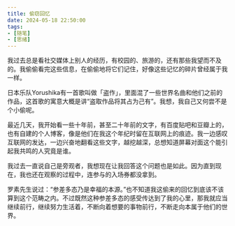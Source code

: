 ```yaml
---
title: 偷窃回忆
date: 2024-05-18 22:50:00
tags: 
- [随笔]
- [思绪]
---
```

我过去总是看社交媒体上别人的经历，有校园的、旅游的，还有那些我望而不及的。我偷偷看完这些信息，在偷偷地将它们记住，好像这些记忆的碎片曾经属于我一样。

<!--more-->

日本乐队Yorushika有一首歌叫做「盗作」，里面混了一些世界名曲和他们之前的作品，这首歌的寓意大概是讲“盗取作品将其占为己有”。我想，我自己又何尝不是个小偷呢。

最近几天，我开始看一些十年前，甚至二十年前的文字，有百度贴吧和豆瓣上的，也有自建的个人博客，像是他们在我这个年纪时留在互联网上的痕迹。我一边感叹互联网的发达，一边兴奋地翻看这些文字，越挖越深，总想知道屏幕对面这个能引起我共鸣的人究竟是谁。

我过去一直说自己是旁观者，我想现在让我回答这个问题也是如此。因为直到现在，我也还在观察的过程中，连参与的入场券都没拿到。

罗素先生说过：“参差多态乃是幸福的本源。”也不知道我这偷来的回忆到底该不该算到这个范畴之内。不过既然这种参差多态的感受传达到了我的心里，那我就应当继续前行，继续努力生活着，不断向着想要的事物前行，不断走向本属于他们的世界。